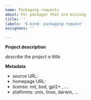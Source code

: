 ```yaml
---
name: Packaging requests
about: For packages that are missing
title: ''
labels: '0.kind: packaging request'
assignees: ''

---
```


**Project description**

_describe the project a little_

**Metadata**

* source URL: 
* homepage URL: 
* license: mit, bsd, gpl2+ , ...
* platforms: unix, linux, darwin, ...
